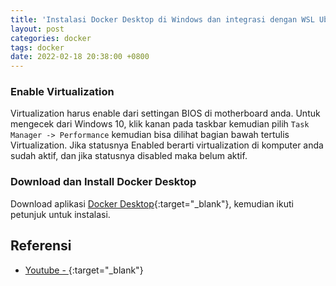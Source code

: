 ```yaml
---
title: 'Instalasi Docker Desktop di Windows dan integrasi dengan WSL Ubuntu'
layout: post
categories: docker
tags: docker
date: 2022-02-18 20:38:00 +0800
---
```


### Enable Virtualization
Virtualization harus enable dari settingan BIOS di motherboard anda. Untuk mengecek dari Windows 10, klik kanan pada taskbar kemudian pilih `Task Manager -> Performance` kemudian bisa dilihat bagian bawah tertulis Virtualization. Jika statusnya Enabled berarti virtualization di komputer anda sudah aktif, dan jika statusnya disabled maka belum aktif.

### Download dan Install Docker Desktop
Download aplikasi [Docker Desktop](https://www.docker.com/products/docker-desktop){:target="_blank"}, kemudian ikuti petunjuk untuk instalasi.


## Referensi
- [Youtube - ](https://www.youtube.com/watch?v=2ezNqqaSjq8&t=4s){:target="_blank"}
